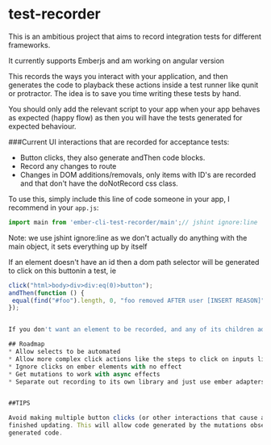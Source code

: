 # test-recorder
This is an ambitious project that aims to record integration tests for different frameworks.

It currently supports Emberjs and am working on angular version

This records the ways you interact with your application, and then generates the code to playback these actions inside a test runner like 
qunit or protractor. The idea is to save you time writing these tests by hand.
 
You should only add the relevant script to your app when your app behaves as
expected (happy flow) as then you will have the tests generated for expected behaviour.

###Current UI interactions that are recorded for acceptance tests:

* Button clicks, they also generate andThen code blocks. 
* Record any changes to route
* Changes in DOM additions/removals, only items with ID's are recorded and that don't have the doNotRecord css class.

To use this, simply include this line of code someone in your app, I recommend in your `app.js`:

```js
import main from 'ember-cli-test-recorder/main';// jshint ignore:line
```
Note: we use jshint ignore:line as we don't actually do anything with the main object, it sets everything up by itself


If an element doesn't have an id then a dom path selector will be generated to click on this buttonin a test, ie
```js
click("html>body>div>div:eq(0)>button");
andThen(function () {
 equal(find("#foo").length, 0, "foo removed AFTER user [INSERT REASON]");
});


If you don't want an element to be recorded, and any of its children add this class to it `doNotRecord`

## Roadmap
* Allow selects to be automated
* Allow more complex click actions like the steps to click on inputs like select2 to be recorded
* Ignore clicks on ember elements with no effect
* Get mutations to work with async effects
* Separate out recording to its own library and just use ember adapters for code test style


##TIPS

Avoid making multiple button clicks (or other interactions that cause asynchronous) updates until DOM has 
finished updating. This will allow code generated by the mutations observer to be placed in the in the
generated code. 
